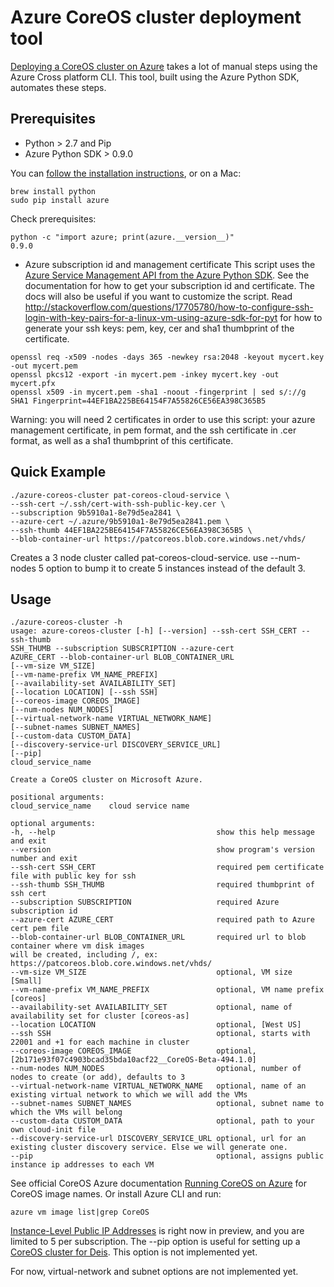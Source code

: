 # Azure CoreOS cluster deployment tool

[Deploying a CoreOS cluster on Azure](../../../master/coreos/cloud-init/README.md) takes a lot of manual steps using the Azure Cross platform CLI. This tool, built using the Azure Python SDK, automates these steps.

## Prerequisites

* Python > 2.7 and Pip
* Azure Python SDK > 0.9.0

You can [follow the installation instructions](http://azure.microsoft.com/en-us/documentation/articles/python-how-to-install/), or on a Mac:
```
brew install python
sudo pip install azure
```

Check prerequisites:
```
python -c "import azure; print(azure.__version__)"
0.9.0
```

* Azure subscription id and management certificate
This script uses the [Azure Service Management API from the Azure Python SDK](http://azure.microsoft.com/en-us/documentation/articles/cloud-services-python-how-to-use-service-management/). See the documentation for how to get your subscription id and certificate. The docs will also be useful  if you want to customize the script.
Read http://stackoverflow.com/questions/17705780/how-to-configure-ssh-login-with-key-pairs-for-a-linux-vm-using-azure-sdk-for-pyt for how to generate your ssh keys: pem, key, cer and sha1 thumbprint of the certificate.
```
openssl req -x509 -nodes -days 365 -newkey rsa:2048 -keyout mycert.key -out mycert.pem
openssl pkcs12 -export -in mycert.pem -inkey mycert.key -out mycert.pfx
openssl x509 -in mycert.pem -sha1 -noout -fingerprint | sed s/://g
SHA1 Fingerprint=44EF1BA225BE64154F7A55826CE56EA398C365B5
```

Warning: you will need 2 certificates in order to use this script: your azure management certificate, in pem format, and the ssh certificate in .cer format, as well as a sha1 thumbprint of this certificate.

## Quick Example

```
./azure-coreos-cluster pat-coreos-cloud-service \
--ssh-cert ~/.ssh/cert-with-ssh-public-key.cer \
--subscription 9b5910a1-8e79d5ea2841 \
--azure-cert ~/.azure/9b5910a1-8e79d5ea2841.pem \
--ssh-thumb 44EF1BA225BE64154F7A55826CE56EA398C365B5 \
--blob-container-url https://patcoreos.blob.core.windows.net/vhds/
```

Creates a 3 node cluster called pat-coreos-cloud-service.
use --num-nodes 5 option to bump it to create 5 instances instead of the default 3.

## Usage

```
./azure-coreos-cluster -h
usage: azure-coreos-cluster [-h] [--version] --ssh-cert SSH_CERT --ssh-thumb
SSH_THUMB --subscription SUBSCRIPTION --azure-cert
AZURE_CERT --blob-container-url BLOB_CONTAINER_URL
[--vm-size VM_SIZE]
[--vm-name-prefix VM_NAME_PREFIX]
[--availability-set AVAILABILITY_SET]
[--location LOCATION] [--ssh SSH]
[--coreos-image COREOS_IMAGE]
[--num-nodes NUM_NODES]
[--virtual-network-name VIRTUAL_NETWORK_NAME]
[--subnet-names SUBNET_NAMES]
[--custom-data CUSTOM_DATA]
[--discovery-service-url DISCOVERY_SERVICE_URL]
[--pip]
cloud_service_name

Create a CoreOS cluster on Microsoft Azure.

positional arguments:
cloud_service_name    cloud service name

optional arguments:
-h, --help                                    show this help message and exit
--version                                     show program's version number and exit
--ssh-cert SSH_CERT                           required pem certificate file with public key for ssh
--ssh-thumb SSH_THUMB                         required thumbprint of ssh cert
--subscription SUBSCRIPTION                   required Azure subscription id
--azure-cert AZURE_CERT                       required path to Azure cert pem file
--blob-container-url BLOB_CONTAINER_URL       required url to blob container where vm disk images
will be created, including /, ex: https://patcoreos.blob.core.windows.net/vhds/
--vm-size VM_SIZE                             optional, VM size [Small]
--vm-name-prefix VM_NAME_PREFIX               optional, VM name prefix [coreos]
--availability-set AVAILABILITY_SET           optional, name of availability set for cluster [coreos-as]
--location LOCATION                           optional, [West US]
--ssh SSH                                     optional, starts with 22001 and +1 for each machine in cluster
--coreos-image COREOS_IMAGE                   optional, [2b171e93f07c4903bcad35bda10acf22__CoreOS-Beta-494.1.0]
--num-nodes NUM_NODES                         optional, number of nodes to create (or add), defaults to 3
--virtual-network-name VIRTUAL_NETWORK_NAME   optional, name of an existing virtual network to which we will add the VMs
--subnet-names SUBNET_NAMES                   optional, subnet name to which the VMs will belong
--custom-data CUSTOM_DATA                     optional, path to your own cloud-init file
--discovery-service-url DISCOVERY_SERVICE_URL optional, url for an existing cluster discovery service. Else we will generate one.
--pip                                         optional, assigns public instance ip addresses to each VM
```

See official CoreOS Azure documentation [Running CoreOS on Azure](https://coreos.com/docs/running-coreos/cloud-providers/azure/) for CoreOS image names. Or install Azure CLI and run:
```
azure vm image list|grep CoreOS
```

[Instance-Level Public IP Addresses](http://msdn.microsoft.com/en-us/library/azure/dn690118.aspx) is right now in preview, and you are limited to 5 per subscription. The --pip option is useful for setting up a [CoreOS cluster for Deis](../../../master/coreos/deis/README.md). This option is not implemented yet.

For now, virtual-network and subnet options are not implemented yet.
